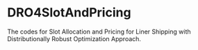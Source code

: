 # DRO4SlotAndPricing
The codes for Slot Allocation and Pricing for Liner Shipping with Distributionally Robust Optimization Approach.
